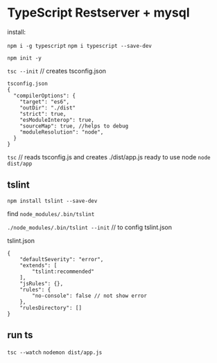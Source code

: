 # TypeScript Restserver + mysql

install:

`npm i -g typescript`
`npm i typescript --save-dev`

`npm init -y`

`tsc --init` // creates tsconfig.json

```
tsconfig.json
{
  "compilerOptions": {
    "target": "es6",
    "outDir": "./dist"
    "strict": true,
    "esModuleInterop": true,
    "sourceMap": true, //helps to debug
    "moduleResolution": "node",
  }
}
```

`tsc` // reads tsconfig.js and creates ./dist/app.js ready to use node
`node dist/app`

## tslint

`npm install tslint --save-dev`

find `node_modules/.bin/tslint`

`./node_modules/.bin/tslint --init` // to config tslint.json

tslint.json

```
{
    "defaultSeverity": "error",
    "extends": [
        "tslint:recommended"
    ],
    "jsRules": {},
    "rules": {
        "no-console": false // not show error
    },
    "rulesDirectory": []
}
```

## run ts

`tsc --watch`
`nodemon dist/app.js`